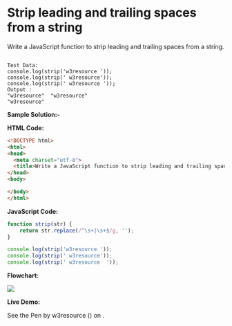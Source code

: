 # Strip leading and trailing spaces from a string

Write a JavaScript function to strip leading and trailing spaces from a string.

```

Test Data:
console.log(strip('w3resource ')); 
console.log(strip(' w3resource')); 
console.log(strip(' w3resource '));
Output : 
"w3resource"  "w3resource" 
"w3resource"
```

**Sample Solution:-**

**HTML Code:**

```html
<!DOCTYPE html>
<html>
<head>
  <meta charset="utf-8">
  <title>Write a JavaScript function to strip leading and trailing spaces from a string.</title>
</head>
<body>

</body>
</html>

```

**JavaScript Code:**

```js
function strip(str) {
    return str.replace(/^\s+|\s+$/g, '');
}

console.log(strip('w3resource '));
console.log(strip(' w3resource'));
console.log(strip(' w3resource  '));

```

**Flowchart:**

![](https://www.w3resource.com/w3r_images/javascript-string-exercise-23.png)  

**Live Demo:**

<section class="expand-codepen"><p data-height="380" data-theme-id="0" data-slug-hash="jGLepN" data-default-tab="js,result" data-user="w3resource" data-embed-version="2" data-pen-title="JavaScript - common-editor-exercises" data-editable="true" class="codepen">See the Pen by w3resource () on .</p><codepen></codepen></section>